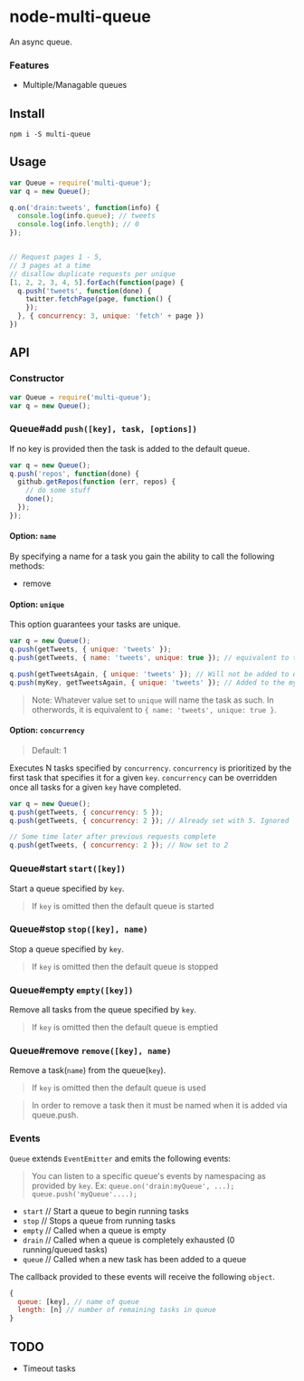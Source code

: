 node-multi-queue
================

An async queue.

### Features

* Multiple/Managable queues

## Install

`npm i -S multi-queue`

## Usage

```js
var Queue = require('multi-queue');
var q = new Queue();

q.on('drain:tweets', function(info) {
  console.log(info.queue); // tweets
  console.log(info.length); // 0
});


// Request pages 1 - 5,
// 3 pages at a time
// disallow duplicate requests per unique
[1, 2, 2, 3, 4, 5].forEach(function(page) {
  q.push('tweets', function(done) {
    twitter.fetchPage(page, function() {
    });
  }, { concurrency: 3, unique: 'fetch' + page })
})

```

## API

### Constructor

```js
var Queue = require('multi-queue');
var q = new Queue();
```

### Queue#add `push([key], task, [options])`

If no key is provided then the task is added to the default queue.

```js
var q = new Queue();
q.push('repos', function(done) {
  github.getRepos(function (err, repos) {
    // do some stuff
    done();
  });
});
```

#### Option: `name`

By specifying a name for a task you gain the ability to call the following methods:

* remove

#### Option: `unique`

This option guarantees your tasks are unique.

```js
var q = new Queue();
q.push(getTweets, { unique: 'tweets' });
q.push(getTweets, { name: 'tweets', unique: true }); // equivalent to the above

q.push(getTweetsAgain, { unique: 'tweets' }); // Will not be added to queue
q.push(myKey, getTweetsAgain, { unique: 'tweets' }); // Added to the myKey queue
```

> Note: Whatever value set to `unique` will name the task as such. In otherwords,
> it is equivalent to `{ name: 'tweets', unique: true }`.

#### Option: `concurrency`
> Default: 1

Executes N tasks specified by `concurrency`. `concurrency` is prioritized by the
first task that specifies it for a given `key`. `concurrency` can be overridden
once all tasks for a given `key` have completed.

```js
var q = new Queue();
q.push(getTweets, { concurrency: 5 });
q.push(getTweets, { concurrency: 2 }); // Already set with 5. Ignored

// Some time later after previous requests complete
q.push(getTweets, { concurrency: 2 }); // Now set to 2
```

### Queue#start `start([key])`

Start a queue specified by `key`.

> If `key` is omitted then the default queue is started

### Queue#stop `stop([key], name)`

Stop a queue specified by `key`.

> If `key` is omitted then the default queue is stopped

### Queue#empty `empty([key])`

Remove all tasks from the queue specified by `key`.

> If `key` is omitted then the default queue is emptied

### Queue#remove `remove([key], name)`

Remove a task(`name`) from the queue(`key`).

> If `key` is omitted then the default queue is used

> In order to remove a task then it must be named when it is added via queue.push.

### Events

`Queue` extends `EventEmitter` and emits the following events:

> You can listen to a specific queue's events by namespacing as provided by `key`.
> Ex: `queue.on('drain:myQueue', ...); queue.push('myQueue'....);`

* `start` // Start a queue to begin running tasks
* `stop`  // Stops a queue from running tasks
* `empty` // Called when a queue is empty
* `drain` // Called when a queue is completely exhausted (0 running/queued tasks)
* `queue` // Called when a new task has been added to a queue

The callback provided to these events will receive the following `object`.

```js
{
  queue: [key], // name of queue
  length: [n] // number of remaining tasks in queue
}
```

## TODO
- Timeout tasks

